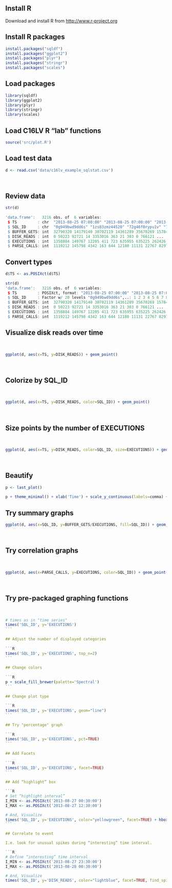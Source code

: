 ## Install R

Download and install R from http://www.r-project.org

## Install R packages

```R
install.packages("sqldf")    
install.packages("ggplot2")
install.packages("plyr")
install.packages("stringr")
install.packages("scales") 
```

## Load packages

```R
library(sqldf)
library(ggplot2)
library(plyr)
library(stringr)
library(scales) 
```

## Load C16LV R “lab” functions

```R
source('src/plot.R') 
```

## Load test data

```R 
d <- read.csv('data/c16lv_example_sqlstat.csv')
```
 
## Review data

```R
str(d)
 
'data.frame':   3216 obs. of  6 variables:
 $ TS         : chr  "2013-08-25 07:00:00" "2013-08-25 07:00:00" "2013-08-25 07:00:00" "2013-08-25 07:00:00" ...
 $ SQL_ID     : chr  "0g949bwd9dd6s" "1zs83zmz44520" "72g46f0rypu1v" "7gpq48pasy99h" ...
 $ BUFFER_GETS: int  32790320 14179140 30702119 14361289 35670269 15784234 15572781 13152995 47037896 82135102 ...
 $ DISK_READS : int  0 50223 92721 14 3353016 363 21 303 0 766121 ...
 $ EXECUTIONS : int  1358884 149767 12205 411 723 635955 635225 262426 8297 2633287 ...
 $ PARSE_CALLS: int  1119212 145798 4342 163 644 12180 11131 22767 8297 15263 ...
```

## Convert types

```R
d$TS <- as.POSIXct(d$TS)
 
str(d)
'data.frame':   3216 obs. of  6 variables:
 $ TS         : POSIXct, format: "2013-08-25 07:00:00" "2013-08-25 07:00:00" ...
 $ SQL_ID     : Factor w/ 20 levels "0g949bwd9dd6s",..: 1 2 3 4 5 6 7 8 9 10 ...
 $ BUFFER_GETS: int  32790320 14179140 30702119 14361289 35670269 15784234 15572781 13152995 47037896 82135102 ...
 $ DISK_READS : int  0 50223 92721 14 3353016 363 21 303 0 766121 ...
 $ EXECUTIONS : int  1358884 149767 12205 411 723 635955 635225 262426 8297 2633287 ...
 $ PARSE_CALLS: int  1119212 145798 4342 163 644 12180 11131 22767 8297 15263
```

## Visualize disk reads over time
 
```R
ggplot(d, aes(x=TS, y=DISK_READS)) + geom_point()
```
 
## Colorize by SQL_ID
 
```R
ggplot(d, aes(x=TS, y=DISK_READS, color=SQL_ID)) + geom_point()
```
 
## Size points by the number of EXECUTIONS
 
```R
ggplot(d, aes(x=TS, y=DISK_READS, color=SQL_ID, size=EXECUTIONS)) + geom_point()
```
 
## Beautify

```R
p <- last_plot()
 
p + theme_minimal() + xlab('Time') + scale_y_continuous(labels=comma) + ggtitle('Disk read by executions') + scale_color_brewer(palette='Spectral')
```

## Try summary graphs

```R
ggplot(d, aes(x=SQL_ID, y=BUFFER_GETS/EXECUTIONS, fill=SQL_ID)) + geom_boxplot() + coord_flip()
```
 
## Try correlation graphs
 
```R
ggplot(d, aes(x=PARSE_CALLS, y=EXECUTIONS, color=SQL_ID)) + geom_point()
```
 
## Try pre-packaged graphing functions
 
```R
# times as in "time series"
times('SQL_ID', y='EXECUTIONS')
``` 
 
## Adjust the number of displayed categories
 
```R 
times('SQL_ID', y='EXECUTIONS', top_n=2)
``` 
 
## Change colors
 
```R 
p + scale_fill_brewer(palette='Spectral')
``` 
 
## Change plot type
 
```R
times('SQL_ID', y='EXECUTIONS', geom="line")
``` 
 
## Try "percentage" graph
 
```R 
times('SQL_ID', y='EXECUTIONS', pct=TRUE)
``` 
 
## Add Facets
 
```R 
times('SQL_ID', y='EXECUTIONS', facet=TRUE)
``` 
 
## Add “highlight” box

```R 
# Set “highlight interval”
I_MIN <- as.POSIXct('2013-08-27 00:30:00')
I_MAX <- as.POSIXct('2013-08-27 12:30:00')

# And, Visualize 
times('SQL_ID', y='EXECUTIONS', color="yellowgreen", facet=TRUE) + hbox(color="red")
```  

## Correlate to event

I.e. look for unusual spikes during “interesting” time interval.

```R 
# Define “interesting” time interval
I_MIN <- as.POSIXct('2013-08-27 23:30:00')
I_MAX <- as.POSIXct('2013-08-28 00:30:00')

# And, Visualize 
times('SQL_ID', y='DISK_READS', color="lightblue", facet=TRUE, find_spikes=T) + hbox(color="red")
```
